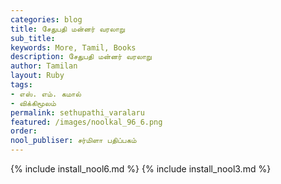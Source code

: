 ```yaml
---
categories: blog
title: சேதுபதி மன்னர் வரலாறு
sub_title: 
keywords: More, Tamil, Books
description: சேதுபதி மன்னர் வரலாறு
author: Tamilan
layout: Ruby
tags:
- எஸ். எம். கமால்
- விக்கிமூலம்
permalink: sethupathi_varalaru
featured: /images/noolkal_96_6.png
order: 
nool_publiser: சர்மிளா பதிப்பகம்
---
```

{% include install_nool6.md %}
{% include install_nool3.md %}

